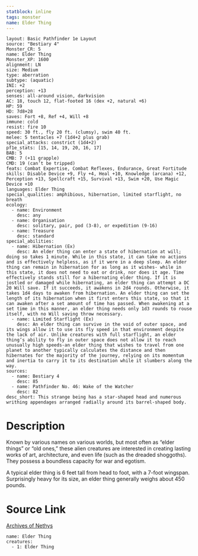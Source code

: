 ```yaml
---
statblock: inline
tags: monster
name: Elder Thing
---
```

```statblock
layout: Basic Pathfinder 1e Layout
source: "Bestiary 4"
Monster_CR: 5
name: Elder Thing
Monster_XP: 1600
alignment: LN
size: Medium
type: aberration
subtype: (aquatic)
INI: +2
perception: +13
senses: all-around vision, darkvision
AC: 18, touch 12, flat-footed 16 (dex +2, natural +6)
HP: 59
HD: 7d8+28
saves: Fort +8, Ref +4, Will +8
immune: cold
resist: fire 10
speed: 30 ft., fly 20 ft. (clumsy), swim 40 ft.
melee: 5 tentacles +7 (1d4+2 plus grab)
special_attacks: constrict (1d4+2)
pf1e_stats: [15, 14, 19, 20, 16, 17]
BAB: 5
CMB: 7 (+11 grapple)
CMD: 19 (can’t be tripped)
feats: Combat Expertise, Combat Reflexes, Endurance, Great Fortitude
skills: Disable Device +9, Fly +4, Heal +10, Knowledge (arcana) +12, Perception +13, Spellcraft +15, Survival +13, Swim +20, Use Magic Device +10
languages: Elder Thing
special_qualities: amphibious, hibernation, limited starflight, no breath
ecology:
  - name: Environment
    desc: any
  - name: Organisation
    desc: solitary, pair, pod (3-8), or expedition (9-16)
  - name: Treasure
    desc: standard
special_abilities:
  - name: Hibernation (Ex)
    desc: An elder thing can enter a state of hibernation at will; doing so takes 1 minute. While in this state, it can take no actions and is effectively helpless, as if it were in a deep sleep. An elder thing can remain in hibernation for as long as it wishes- while in this state, it does not need to eat or drink, nor does it age. Time effectively stands still for a hibernating elder thing. If it is jostled or damaged while hibernating, an elder thing can attempt a DC 20 Will save. If it succeeds, it awakens in 2d4 rounds. Otherwise, it takes 1d4 days to awaken from hibernation. An elder thing can set the length of its hibernation when it first enters this state, so that it can awaken after a set amount of time has passed. When awakening at a set time in this manner, an elder thing needs only 1d3 rounds to rouse itself, with no Will saving throw necessary.
  - name: Limited Starflight (Ex)
    desc: An elder thing can survive in the void of outer space, and its wings allow it to use its fly speed in that environment despite the lack of air. Unlike creatures with full starflight, an elder thing’s ability to fly in outer space does not allow it to reach unusually high speeds-an elder thing that wishes to travel from one planet to another typically calculates the distance and then hibernates for the majority of the journey, relying on its momentum and inertia to carry it to its destination while it slumbers along the way.
sources:
  - name: Bestiary 4
    desc: 85
  - name: Pathfinder No. 46: Wake of the Watcher
    desc: 82
desc_short: This strange being has a star-shaped head and numerous writhing appendages arranged radially around its barrel-shaped body.
```
# Description
Known by various names on various worlds, but most often as “elder things” or “old ones,” these alien creatures are interested in creating lasting works of art, architecture, and even life (such as the dreaded shoggoths). They possess a boundless capacity for war and egotism.

A typical elder thing is 6 feet tall from head to foot, with a 7-foot wingspan. Surprisingly heavy for its size, an elder thing generally weighs about 450 pounds.
# Source Link
[Archives of Nethys](https://aonprd.com/MonsterDisplay.aspx?ItemName=Elder%20Thing)
```encounter-table
name: Elder Thing
creatures:
  - 1: Elder Thing
```
